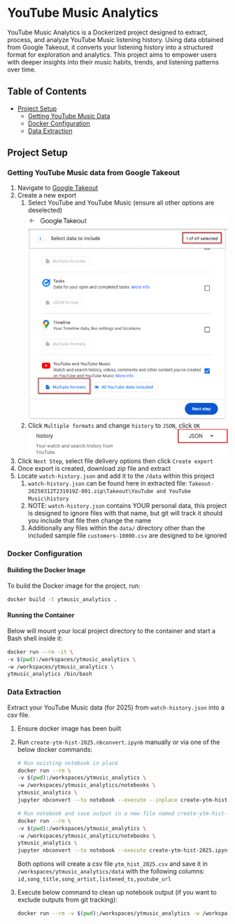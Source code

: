 # YouTube Music Analytics

YouTube Music Analytics is a Dockerized project designed to extract, process, and analyze YouTube Music listening history. Using data obtained from Google Takeout, it converts your listening history into a structured format for exploration and analytics. This project aims to empower users with deeper insights into their music habits, trends, and listening patterns over time.

## Table of Contents
- [Project Setup](#project-setup)
  - [Getting YouTube Music Data](#getting-youtube-music-data-from-google-takeout)
  - [Docker Configuration](#docker-configuration)
  - [Data Extraction](#data-extraction)

## Project Setup

### Getting YouTube Music data from Google Takeout
1. Navigate to [Google Takeout](https://takeout.google.com/)
2. Create a new export
    1. Select YouTube and YouTube Music (ensure all other options are deselected)
        ![Google Takeout - select datasets](img_assets/select_data.png)
    2. Click `Multiple formats` and change `history` to `JSON`, click `OK`
        ![Google Takeout - select data format](img_assets/change_format_to_json.png)
3. Click `Next Step`, select file delivery options then click `Create export`
4. Once export is created, download zip file and extract
5. Locate `watch-history.json` and add it to the `/data` within this project
    1. `watch-history.json` can be found here in extracted file: `Takeout-20250312T231919Z-001.zip\Takeout\YouTube and YouTube Music\history`
    2. NOTE: `watch-history.json` contains YOUR personal data, this project is designed to ignore files with that name, but git will track it should you include that file then change the name
    3. Additionally any files within the `data/` directory other than the included sample file `customers-10000.csv` are designed to be ignored


### Docker Configuration
#### Building the Docker Image
To build the Docker image for the project, run:

```bash
docker build -t ytmusic_analytics .
```

#### Running the Container
Below will mount your local project directory to the container and start a Bash shell inside it:

```bash
docker run --rm -it \
-v $(pwd):/workspaces/ytmusic_analytics \
-w /workspaces/ytmusic_analytics \
ytmusic_analytics /bin/bash
```

### Data Extraction
Extract your YouTube Music data (for 2025) from `watch-history.json` into a csv file.

1. Ensure docker image has been built
2. Run `create-ytm-hist-2025.nbconvert.ipynb` manually or via one of the below docker commands:
    
    
    ```bash
    # Run existing notebook in place
    docker run --rm \
    -v $(pwd):/workspaces/ytmusic_analytics \
    -w /workspaces/ytmusic_analytics/notebooks \
    ytmusic_analytics \
    jupyter nbconvert --to notebook --execute --inplace create-ytm-hist-2025.ipynb
    ```


    ```bash
    # Run notebook and save output in a new file named create-ytm-hist-2025.nbconvert.ipynb
    docker run --rm \
    -v $(pwd):/workspaces/ytmusic_analytics \
    -w /workspaces/ytmusic_analytics/notebooks \
    ytmusic_analytics \
    jupyter nbconvert --to notebook --execute create-ytm-hist-2025.ipynb
    ```
    
    Both options will create a csv file `ytm_hist_2025.csv` and save it in `/workspaces/ytmusic_analytics/data` with the following columns:
    `id,song_title,song_artist,listened_ts,youtube_url`
3. Execute below command to clean up notebook output (if you want to exclude outputs from git tracking):
    
    ```bash
    docker run --rm -v $(pwd):/workspaces/ytmusic_analytics -w /workspaces/ytmusic_analytics/notebooks ytmusic_analytics jupyter nbconvert --ClearOutputPreprocessor.enabled=True --clear-output *.ipynb
    ```